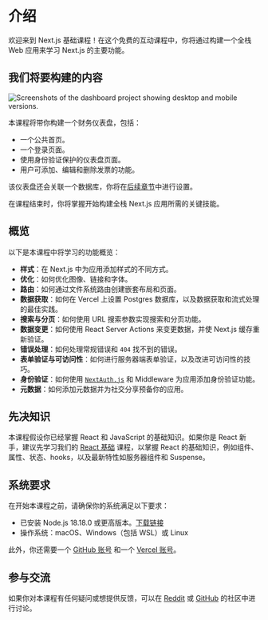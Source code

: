 <!-- # Introduction -->

# 介绍

<!-- Welcome to the Next.js Foundations course! In this free interactive course, you'll learn the main features of Next.js by building a full-stack web application. -->

欢迎来到 Next.js 基础课程！在这个免费的互动课程中，你将通过构建一个全栈 Web 应用来学习 Next.js 的主要功能。

<!-- ## What we'll be building -->

## 我们将要构建的内容

![Screenshots of the dashboard project showing desktop and mobile versions.](https://nextjs.org/_next/image?url=%2Flearn%2Flight%2Fdashboard.png&w=3840&q=75)

<!-- For this course, we'll build a financial dashboard that has:

- A public home page.
- A login page.
- Dashboard pages that are protected by authentication.
- The ability for users to add, edit, and delete invoices.

The dashboard will also have an accompanying database, which you'll set up in [a later chapter](https://nextjs.org/learn/dashboard-app/setting-up-your-database).

By the end of the course, you'll have the essential skills needed to start building full-stack Next.js applications. -->

本课程将带你构建一个财务仪表盘，包括：

- 一个公共首页。
- 一个登录页面。
- 使用身份验证保护的仪表盘页面。
- 用户可添加、编辑和删除发票的功能。

该仪表盘还会关联一个数据库，你将在[后续章节](https://nextjs.org/learn/dashboard-app/setting-up-your-database)中进行设置。

在课程结束时，你将掌握开始构建全栈 Next.js 应用所需的关键技能。

<!-- ## Overview -->

## 概览

<!-- Here's an overview of features you'll learn about in this course:

- **Styling**: The different ways to style your application in Next.js.
- **Optimizations**: How to optimize images, links, and fonts.
- **Routing**: How to create nested layouts and pages using file-system routing.
- **Data Fetching**: How to set up a Postgres database on Vercel, and best practices for fetching and streaming.
- **Search and Pagination**: How to implement search and pagination using URL search params.
- **Mutating Data:** How to mutate data using React Server Actions, and revalidate the Next.js cache.
- **Error Handling:** How to handle general and `404` not found errors.
- **Form Validation and Accessibility:** How to do server-side form validation and tips for improving accessibility.
- **Authentication**: How to add authentication to your application using [`NextAuth.js`](https://next-auth.js.org/) and Middleware.
- **Metadata**: How to add metadata and prepare your application for social sharing. -->

以下是本课程中将学习的功能概览：

- **样式**：在 Next.js 中为应用添加样式的不同方式。  
- **优化**：如何优化图像、链接和字体。  
- **路由**：如何通过文件系统路由创建嵌套布局和页面。  
- **数据获取**：如何在 Vercel 上设置 Postgres 数据库，以及数据获取和流式处理的最佳实践。  
- **搜索与分页**：如何使用 URL 搜索参数实现搜索和分页功能。  
- **数据变更**：如何使用 React Server Actions 来变更数据，并使 Next.js 缓存重新验证。  
- **错误处理**：如何处理常规错误和 `404` 找不到的错误。  
- **表单验证与可访问性**：如何进行服务器端表单验证，以及改进可访问性的技巧。  
- **身份验证**：如何使用 [`NextAuth.js`](https://next-auth.js.org/) 和 Middleware 为应用添加身份验证功能。  
- **元数据**：如何添加元数据并为社交分享预备你的应用。

<!-- ## Prerequisite knowledge -->

## 先决知识

<!-- This course assumes you have a basic understanding of React and JavaScript. If you're new to React, we recommend going through our [React Foundations](https://nextjs.org/learn/react-foundations) course first to learn the fundamentals of React, such as components, props, state, and hooks, and newer features like Server Components and Suspense. -->

本课程假设你已经掌握 React 和 JavaScript 的基础知识。如果你是 React 新手，建议先学习我们的 [React 基础](https://nextjs.org/learn/react-foundations) 课程，以掌握 React 的基础知识，例如组件、属性、状态、hooks，以及最新特性如服务器组件和 Suspense。

<!-- ## System requirements -->

## 系统要求

<!-- Before you start this course, make sure your system meets the following requirements:

- Node.js 18.18.0 or later installed. [Download here](https://nodejs.org/en).
- Operating systems: macOS, Windows (including WSL), or Linux.

In addition, you'll also need a [GitHub Account](https://github.com/join/) and a [Vercel Account](https://vercel.com/signup). -->

在开始本课程之前，请确保你的系统满足以下要求：

- 已安装 Node.js 18.18.0 或更高版本。[下载链接](https://nodejs.org/en)  
- 操作系统：macOS、Windows（包括 WSL）或 Linux

此外，你还需要一个 [GitHub 账号](https://github.com/join/) 和一个 [Vercel 账号](https://vercel.com/signup)。

<!-- ## Join the conversation -->

## 参与交流

<!-- If you have questions about this course or would like to provide feedback, you can ask our community on [Reddit](https://reddit.com/r/vercel) or [GitHub](https://github.com/vercel/next-learn). -->

如果你对本课程有任何疑问或想提供反馈，可以在 [Reddit](https://reddit.com/r/vercel) 或 [GitHub](https://github.com/vercel/next-learn) 的社区中进行讨论。
